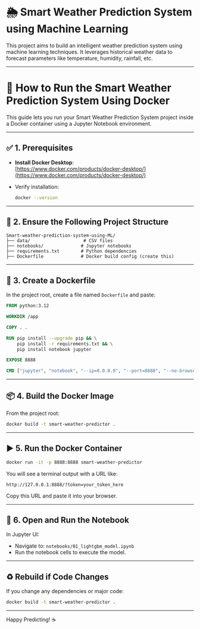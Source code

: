 # 🌦️ Smart Weather Prediction System using Machine Learning

This project aims to build an intelligent weather prediction system using machine learning techniques. It leverages historical weather data to forecast parameters like temperature, humidity, rainfall, etc.

---
# 🐋 How to Run the Smart Weather Prediction System Using Docker

This guide lets you run your Smart Weather Prediction System project inside a Docker container using a Jupyter Notebook environment.

---

## ✅ 1. Prerequisites

- **Install Docker Desktop**:\
  [https://www.docker.com/products/docker-desktop/](https://www.docker.com/products/docker-desktop/)

- Verify installation:

  ```bash
  docker --version
  ```

---

## 📁 2. Ensure the Following Project Structure

```
Smart-weather-prediction-system-using-ML/
├── data/                    # CSV files
├── notebooks/              # Jupyter notebooks
├── requirements.txt        # Python dependencies
├── Dockerfile              # Docker build config (create this)
```

---

## 🧱 3. Create a Dockerfile

In the project root, create a file named `Dockerfile` and paste:

```Dockerfile
FROM python:3.12

WORKDIR /app

COPY . .

RUN pip install --upgrade pip && \
    pip install -r requirements.txt && \
    pip install notebook jupyter

EXPOSE 8888

CMD ["jupyter", "notebook", "--ip=0.0.0.0", "--port=8888", "--no-browser", "--allow-root"]
```

---

## 📦 4. Build the Docker Image

From the project root:

```bash
docker build -t smart-weather-predictor .
```

---

## ▶️ 5. Run the Docker Container

```bash
docker run -it -p 8888:8888 smart-weather-predictor
```

You will see a terminal output with a URL like:

```
http://127.0.0.1:8888/?token=your_token_here
```

Copy this URL and paste it into your browser.

---

## 📅 6. Open and Run the Notebook

In Jupyter UI:

- Navigate to: `notebooks/01_lightgbm_model.ipynb`
- Run the notebook cells to execute the model.

---

## ♻️ Rebuild if Code Changes

If you change any dependencies or major code:

```bash
docker build -t smart-weather-predictor .
```

---

Happy Predicting! ☕️



